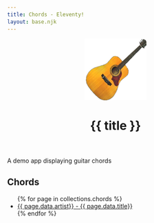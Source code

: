 ```yaml
---
title: Chords - Eleventy!
layout: base.njk
---
```


<header class="header">
    <span style="box-sizing: border-box; display: inline-block; overflow: hidden; width: initial; height: initial; background: rgba(0, 0, 0, 0) none repeat scroll 0% 0%; opacity: 1; border: 0px none; margin: 0px; padding: 0px; position: relative; max-width: 100%;">
        <span style="box-sizing: border-box; display: block; width: initial; height: initial; background: rgba(0, 0, 0, 0) none repeat scroll 0% 0%; opacity: 1; border: 0px none; margin: 0px; padding: 0px; max-width: 100%;">
            <img style="display: block; max-width: 100%; width: initial; height: initial; background: rgba(0, 0, 0, 0) none repeat scroll 0% 0%; opacity: 1; border: 0px none; margin: 0px; padding: 0px;" alt="" aria-hidden="true" src="data:image/svg+xml,%3csvg%20xmlns=%27http://www.w3.org/2000/svg%27%20version=%271.1%27%20width=%27144%27%20height=%27144%27/%3e">
        </span>
        <img class="borderCircle" alt="{{ title }}" src="./images/logo.jpg" style="position: absolute; inset: 0px; box-sizing: border-box; padding: 0px; border: medium none; margin: auto; display: block; width: 0px; height: 0px; min-width: 100%; max-width: 100%; min-height: 100%; max-height: 100%;">
    </span>
    <h1 class="heading2Xl">
        {{ title }}
    </h1>
    </header>
<section class="headingMd">
    <p>A demo app displaying guitar chords</p>
</section>
<section class="headingMd padding1px">
    <h2 class="headingLg">Chords</h2>
    <ul class="list">
{% for page in collections.chords %}
<li class="listItem">
    <a href="{{ page.url | url }}">{{ page.data.artist}} - {{ page.data.title}}</a>
</li>
{% endfor %}
</ul>
</section>